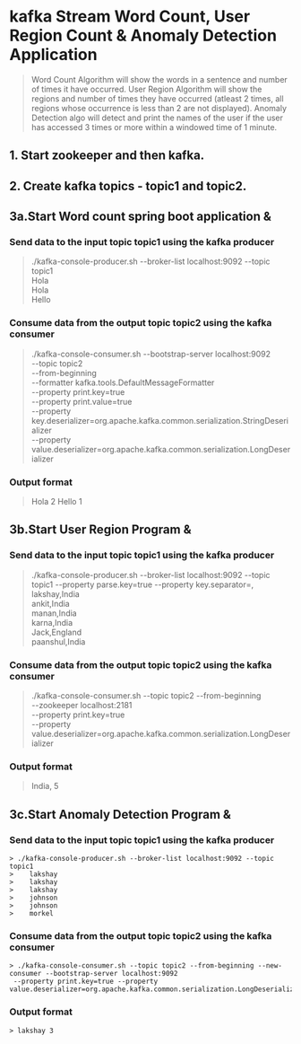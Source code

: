 # kafka Stream Word Count, User Region Count & Anomaly Detection Application

  > Word Count Algorithm will show the words in a sentence and number of times it have occurred.
  > User Region Algorithm will show the regions and number of times they have occurred (atleast 2 times, all regions whose occurrence is less than 2 are not displayed).
  > Anomaly Detection algo will detect and print the names of the user if the user has accessed 3 times or more within a windowed time of 1 minute.

## 1. Start zookeeper and then kafka.

## 2. Create kafka topics - topic1 and topic2.

## 3a.Start Word count spring boot application &

  ### Send data to the input topic topic1 using the kafka producer

  > ./kafka-console-producer.sh --broker-list localhost:9092 --topic topic1 <br/>
   Hola<br/>
   Hola<br/>
   Hello<br/>

  ### Consume data from the output topic topic2 using the kafka consumer

  > ./kafka-console-consumer.sh --bootstrap-server localhost:9092 \
  >     --topic topic2 \
  >     --from-beginning \
  >     --formatter kafka.tools.DefaultMessageFormatter \
  >     --property print.key=true \
  >     --property print.value=true \
  >     --property key.deserializer=org.apache.kafka.common.serialization.StringDeserializer \
  >     --property value.deserializer=org.apache.kafka.common.serialization.LongDeserializer

  ### Output format

  >    Hola  2
  >    Hello 1

## 3b.Start User Region Program &

  ### Send data to the input topic topic1 using the kafka producer
  > ./kafka-console-producer.sh --broker-list localhost:9092 --topic topic1 --property parse.key=true --property key.separator=, <br/>
  >    lakshay,India<ENTER><br/>
  >    ankit,India<ENTER><br/>
  >    manan,India<ENTER><br/>
  >    karna,India<ENTER><br/>
  >    Jack,England<ENTER><br/>
  >    paanshul,India<ENTER><br/>

  ### Consume data from the output topic topic2 using the kafka consumer

  > ./kafka-console-consumer.sh --topic topic2 --from-beginning \
  >       --zookeeper localhost:2181 \
  >       --property print.key=true \
  >       --property value.deserializer=org.apache.kafka.common.serialization.LongDeserializer

  ### Output format
  > India, 5

## 3c.Start Anomaly Detection Program &

  ### Send data to the input topic topic1 using the kafka producer
    > ./kafka-console-producer.sh --broker-list localhost:9092 --topic topic1
    >    lakshay
    >    lakshay
    >    lakshay
    >    johnson
    >    johnson
    >    morkel

  ### Consume data from the output topic topic2 using the kafka consumer
    > ./kafka-console-consumer.sh --topic topic2 --from-beginning --new-consumer --bootstrap-server localhost:9092
     --property print.key=true --property value.deserializer=org.apache.kafka.common.serialization.LongDeserializer

  ### Output format
    > lakshay 3



